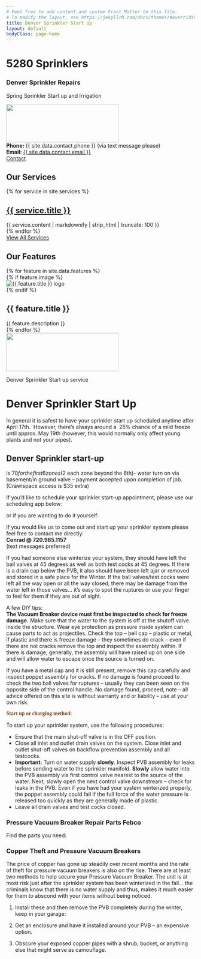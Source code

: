 ```yaml
---
# Feel free to add content and custom Front Matter to this file.
# To modify the layout, see https://jekyllrb.com/docs/themes/#overriding-theme-defaults
title: Denver Sprinkler Start Up
layout: default
bodyClass: page-home
---
```

<div class="intro pb-4">
  <div class="container">
    <h1>5280 Sprinklers</h1><h3>Denver Sprinkler Repairs</h3>
    <p>Spring Sprinkler Start up and Irrigation</p>
    <a href="http://www.denversprinklerblowout.com/wp-content/uploads/2010/04/sprinklerStartUP.jpg" rel="wp-prettyPhoto[29]"><img class="size-medium wp-image-21" title="Denver Sprinkler Start up" src="http://www.denversprinklerblowout.com/wp-content/uploads/2010/04/sprinklerStartUP-300x102.jpg" alt="" width="300" height="102" srcset="http://www.denversprinklerblowout.com/wp-content/uploads/2010/04/sprinklerStartUP-300x102.jpg 300w, http://www.denversprinklerblowout.com/wp-content/uploads/2010/04/sprinklerStartUP.jpg 576w"/></a>
  </div>
</div>

<div class="container pt-2">
  <div class="call">
    <div class="call-box-top">
      <div class="call-phone"><strong>Phone: </strong> {{ site.data.contact.phone }} (via text message please) </div>
      <div class="call-email"><strong>Email: </strong>
        <a href="mailto:{{ site.data.contact.email }}">
          {{ site.data.contact.email }}
        </a>
      </div>
    </div>
    <div class="call-box-bottom">
      <a href="{{site.baseurl}}/contact" class="button">Contact</a>
    </div>
  </div>
</div>

<div class="container pt-8 pt-md-10">
  <div class="row justify-content-start">
    <div class="col-12">
      <h2 class="title-3 text-dark mb-3">Our Services</h2>
    </div>
    {% for service in site.services %}
    <div class="col-12 col-md-4 mb-1">
      <div class="service service-summary">
        <div class="service-content">
          <h2 class="service-title">
            <a href="{{site.baseurl}}{{ service.url }}">{{ service.title }}</a>
          </h2>
          {{ service.content | markdownify | strip_html | truncate: 100 }}
        </div>
      </div>
    </div>
    {% endfor %}
    <div class="col-12 text-center">
      <a class="button button-primary mt-2" href="{{site.baseurl}}/services">View All Services</a>
    </div>
  </div>
</div>

<div class="container pt-5 pb-5 pt-md-7 pb-md-7">
  <div class="row justify-content-center">
    <div class="col-12">
      <h2 class="title-3 text-dark mb-4">Our Features</h2>
    </div>
    {% for feature in site.data.features %}
    <div class="col-12 col-md-6 col-lg-4 mb-2">
      <div class="feature">
        {% if feature.image %}<div class="feature-image"><img alt="{{ feature.title }} logo" src="{{ feature.image }}" /></div> {% endif %}
        <h2 class="feature-title">{{ feature.title }}</h2>
        <div class="feature-content">{{ feature.description }}</div>
      </div>
    </div>
    {% endfor %}
  </div>
</div>

<div>
  <a href="http://www.denversprinklerblowout.com/wp-content/uploads/2010/04/sprinklerStartUP.jpg" rel="wp-prettyPhoto[29]"><img class="size-medium wp-image-21" title="Denver Sprinkler Start up" src="http://www.denversprinklerblowout.com/wp-content/uploads/2010/04/sprinklerStartUP-300x102.jpg" alt="" width="300" height="102" srcset="http://www.denversprinklerblowout.com/wp-content/uploads/2010/04/sprinklerStartUP-300x102.jpg 300w, http://www.denversprinklerblowout.com/wp-content/uploads/2010/04/sprinklerStartUP.jpg 576w" sizes="(max-width: 300px) 100vw, 300px" /></a>
  
  <p>
    Denver Sprinkler Start up service
  </p>
</div>

# Denver Sprinkler Start Up

In general it is safest to have your sprinkler start up scheduled anytime after April 17th.  However, there&#8217;s always around a  25% chance of a mild freeze until approx. May 19th (however, this would normally only affect young plants and not your pipes).

## Denver Sprinkler start-up

is $70 for the first 6 zones ($2 each zone beyond the 6th)- water turn on via basement/in ground valve &#8211; payment accepted upon completion of job. (Crawlspace access is $35 extra)

If you&#8217;d like to schedule your sprinkler start-up appointment, please use our scheduling app <a name="gen"></a>below:  


or if you are wanting to do it yourself:  


If you would like us to come out and start up your sprinkler system please feel free to contact me directly:  
**Conrad @ 720.985.1157**  
<a name="tools"></a>(text messages preferred)  
<!--
Sprinkler tools that I recommend:


If you are ready to upgrade your sprinkler controller, I can recommend these two choices:
 
Febco 765 Repair parts:

-->

  
If you had someone else winterize your system, they should have left the ball valves at 45 degrees as well as both test cocks at 45 degrees. If there is a drain cap below the PVB, it also should have been left ajar or removed and stored in a safe place for the Winter. If the ball valves/test cocks were left all the way open or all the way closed, there may be damage from the water left in those valves&#8230; it&#8217;s easy to spot the ruptures or use your finger to feel for them if they are out of sight.

A few DIY tips:  
**The Vacuum Breaker device must first be inspected to check for freeze damage.** Make sure that the water to the system is off at the shutoff valve inside the structure. Wear eye protection as pressure inside system can cause parts to act as projectiles. Check the top &#8211; bell cap &#8211; plastic or metal, if plastic and there is freeze damage &#8211; they sometimes do crack &#8211; even if there are not cracks remove the top and inspect the assembly within. If there is damage, generally, the assembly will have raised up on one side and will allow water to escape once the source is turned on.

If you have a metal cap and it is still present, remove this cap carefully and inspect poppet assembly for cracks. If no damage is found proceed to check the two ball valves for ruptures &#8211; usually they can been seen on the opposite side of the control handle. No damage found, proceed, note &#8211; all advice offered on this site is without warranty and or liability &#8211; use at your own risk.

<span style="font-family: Tahoma; color: #804000;"><strong>Start up or charging method:</strong></span>

To start up your sprinkler system, use the following procedures:

  * Ensure that the main shut-off valve is in the OFF position.
  * Close all inlet and outlet drain valves on the system. Close inlet and outlet shut-off valves on backflow prevention assembly and all testcocks.
  * **Important:** Turn on water supply **slowly**. Inspect PVB assembly for leaks before sending water to the sprinkler manifold. **Slowly** allow water into the PVB assembly via first control valve nearest to the source of the water. Next, slowly open the next control valve downstream &#8211; check for leaks in the PVB. Even if you have had your system winterized properly, the poppet assembly could fail if the full force of the water pressure is released too quickly as they are generally made of plastic.
  * Leave all drain valves and test cocks closed.

### Pressure Vacuum Breaker Repair Parts Febco

Find the parts you need:

### Copper Theft and Pressure Vacuum Breakers

The price of copper has gone up steadily over recent months and the rate of theft for pressure vacuum breakers is also on the rise. There are at least two methods to help secure your Pressure Vacuum Breaker. The unit is at most risk just after the sprinkler system has been winterized in the fall&#8230; the criminals know that there is no water supply and thus, makes it much easier for them to abscond with your items without being noticed.

1) Install these and then remove the PVB completely during the winter, keep in your garage:

2) Get an enclosure and have it installed around your PVB &#8211; an expensive option.

3) Obscure your exposed copper pipes with a shrub, bucket, or anything else that might serve as camouflage.